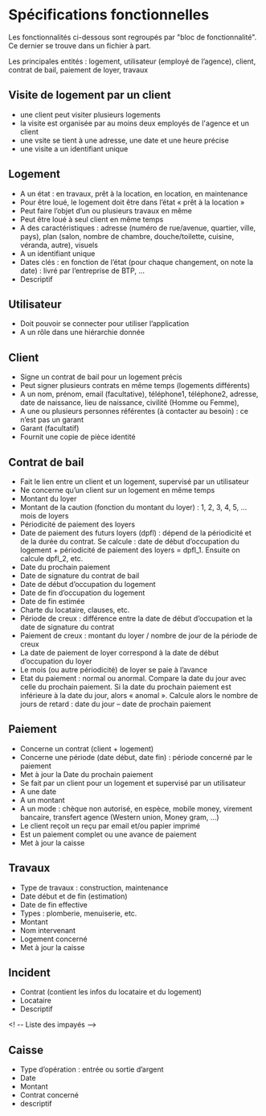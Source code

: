 # Spécifications fonctionnelles

Les fonctionnalités ci-dessous sont regroupés par "bloc de fonctionnalité". Ce dernier se trouve dans un fichier à part.

Les principales entités : logement, utilisateur (employé de l’agence), client, contrat de bail, paiement de loyer, travaux

## Visite de logement par un client
- une client peut visiter plusieurs logements
- la visite est organisée par au moins deux employés de l'agence et un client
- une vsite se tient à une adresse, une date et une heure précise
- une visite a un identifiant unique

## Logement	
-	A un état : en travaux, prêt à la location, en location, en maintenance
-	Pour être loué, le logement doit être dans l’état « prêt à la location »
-	Peut faire l’objet d’un ou plusieurs travaux en même
-	Peut être loué à seul client en même temps
-	A des caractéristiques : adresse (numéro de rue/avenue, quartier, ville, pays), plan (salon, nombre de chambre, douche/toilette, cuisine, véranda, autre), visuels
-	A un identifiant unique
-	Dates clés : en fonction de l’état (pour chaque changement, on note la date) : livré par l’entreprise de BTP, …
-	Descriptif

## Utilisateur	
-	Doit pouvoir se connecter pour utiliser l’application
-	A un rôle dans une hiérarchie donnée

## Client	
-	Signe un contrat de bail pour un logement précis
-	Peut signer plusieurs contrats en même temps (logements différents)
-	A un nom, prénom, email (facultative), téléphone1, téléphone2, adresse, date de naissance, lieu de naissance, civilité (Homme ou Femme), 
-	A une ou plusieurs personnes référentes (à contacter au besoin) : ce n’est pas un garant
-	Garant (facultatif)
-	Fournit une copie de pièce identité

## Contrat de bail	
-	Fait le lien entre un client et un logement, supervisé par un utilisateur
-	Ne concerne qu’un client sur un logement en même temps
-	Montant du loyer
-	Montant de la caution (fonction du montant du loyer) : 1, 2, 3, 4, 5, … mois de loyers
-	Périodicité de paiement des loyers
-	Date de paiement des futurs loyers (dpfl) : dépend de la périodicité et de la durée du contrat. Se calcule : date de début d’occupation du logement + périodicité de paiement des loyers = dpfl_1. Ensuite on calcule dpfl_2, etc.
-	Date du prochain paiement
-	Date de signature du contrat de bail
-	Date de début d’occupation du logement
-	Date de fin d’occupation du logement
-	Date de fin estimée
-	Charte du locataire, clauses, etc.
-	Période de creux : différence entre la date de début d’occupation et la date de signature du contrat
-	Paiement de creux : montant du loyer / nombre de jour de la période de creux
-	La date de paiement de loyer correspond à la date de début d’occupation du loyer
-	Le mois (ou autre périodicité) de loyer se paie à l’avance
-	Etat du paiement : normal ou anormal. Compare la date du jour avec celle du prochain paiement. Si la date du prochain paiement est inférieure à la date du jour, alors « anomal ». Calcule alors le nombre de jours de retard : date du jour – date de prochain paiement

## Paiement	
-	Concerne un contrat (client + logement)
-	Concerne une période (date début, date fin) : période concerné par le paiement
-	Met à jour la Date du prochain paiement
-	Se fait par un client pour un logement et supervisé par un utilisateur
-	A une date
-	A un montant
-	A un mode : chèque non autorisé, en espèce, mobile money, virement bancaire, transfert agence (Western union, Money gram, …)
-	Le client reçoit un reçu par email et/ou papier imprimé
-	Est un paiement complet ou une avance de paiement
-	Met à jour la caisse

## Travaux	
-	Type de travaux : construction, maintenance
-	Date début et de fin (estimation)
-	Date de fin effective
-	Types : plomberie, menuiserie, etc.
-	Montant
-	Nom intervenant
-	Logement concerné
-	Met à jour la caisse

## Incident	
-	Contrat (contient les infos du locataire et du logement)
-	Locataire
-	Descriptif

<! -- Liste des impayés -->

## Caisse 	
-	Type d’opération : entrée ou sortie d’argent
-	Date
-	Montant
-	Contrat concerné
-	descriptif

<!-- Généralités :
-	Chaque document édité contient la date du jour de l’édition
-	Tenir à jour une liste de client en défaut de paiement. Un code tourne chaque nuit : parcourir tous les contrats et alimenter la base de données (table) des client en défaut de paiement. Date du prochain paiement…
-->

